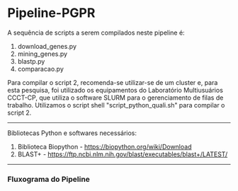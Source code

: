 # Pipeline-PGPR

A sequência de scripts a serem compilados neste pipeline é: 

1. download_genes.py
2. mining_genes.py
3. blastp.py
4. comparacao.py

Para compilar o script 2, recomenda-se utilizar-se de um cluster e, para esta pesquisa, foi utilizado os equipamentos do Laboratório Multiusuários CCCT-CP, que utiliza o software SLURM para o gerenciamento de filas de trabalho. Utilizamos o script shell "script_python_quali.sh" para compilar o script 2.

-------------------------------------------------------------------------------------------------------------------------------------------------------------------------

Bibliotecas Python e softwares necessários:

1. Biblioteca Biopython - https://biopython.org/wiki/Download
2. BLAST+ - https://ftp.ncbi.nlm.nih.gov/blast/executables/blast+/LATEST/

-------------------------------------------------------------------------------------------------------------------------------------------------------------------------

### Fluxograma do Pipeline 

<div align = "center">
<img src = "https://user-images.githubusercontent.com/102994978/173716159-e2d8db4d-7857-4bdd-a065-d0b5479a4ce2.png"
width = "0px"/>
</div>

     
     
     
  
